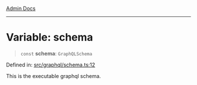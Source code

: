 [Admin Docs](/)

***

# Variable: schema

> `const` **schema**: `GraphQLSchema`

Defined in: [src/graphql/schema.ts:12](https://github.com/syedali237/talawa-api/blob/8c6154f4daaa502448d207545feda14b4d146e99/src/graphql/schema.ts#L12)

This is the executable graphql schema.
